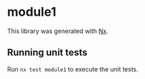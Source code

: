 # module1

This library was generated with [Nx](https://nx.dev).

## Running unit tests

Run `nx test module1` to execute the unit tests.
